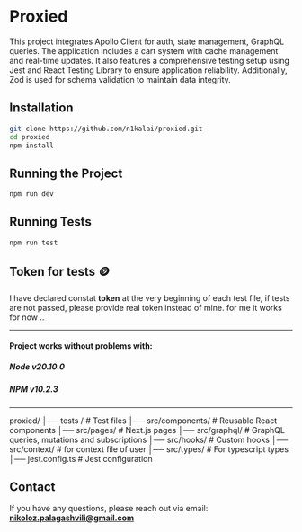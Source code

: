 # Proxied

This project integrates Apollo Client for auth, state management, GraphQL queries. The application includes a cart system with cache management and real-time updates. It also features a comprehensive testing setup using Jest and React Testing Library to ensure application reliability. Additionally, Zod is used for schema validation to maintain data integrity.

## Installation

```sh
git clone https://github.com/n1kalai/proxied.git
cd proxied
npm install
```

## Running the Project

```sh
npm run dev
```

## Running Tests

```sh
npm run test
```

## Token for tests 🪙

I have declared constat **token** at the very beginning of each test file, if tests are not passed, please provide real token instead of mine. for me it works for now ..

---

#### Project works without problems with:

##### Node v20.10.0

##### NPM v10.2.3

---

proxied/
│── tests / # Test files
│── src/components/ # Reusable React components
│── src/pages/ # Next.js pages
│── src/graphql/ # GraphQL queries, mutations and subscriptions
│── src/hooks/ # Custom hooks
│── src/context/ # for context file of user
│── src/types/ # For typescript types
│── jest.config.ts # Jest configuration

## Contact

If you have any questions, please reach out via email: **nikoloz.palagashvili@gmail.com**

